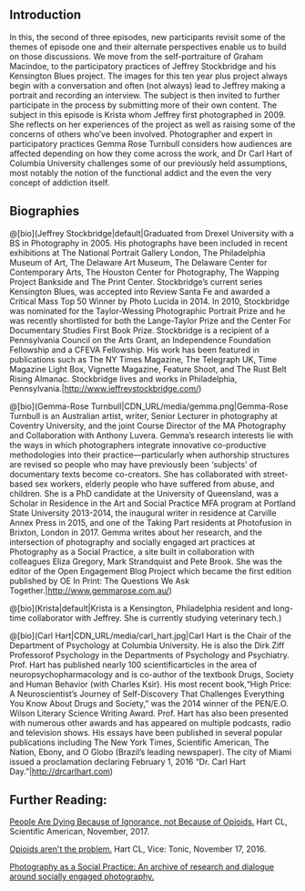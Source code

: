 ## Introduction

In this, the second of three episodes, new participants revisit some of the themes of episode one and their alternate perspectives enable us to build on those discussions. We move from the self-portraiture of Graham Macindoe, to the participatory practices of Jeffrey Stockbridge and his Kensington Blues project.
The images for this ten year plus project always begin with a conversation and often (not always) lead to Jeffrey making a portrait and recording an interview. The subject is then invited to further participate in the process by submitting more of their own content. The subject in this episode is Krista whom Jeffrey first photographed in 2009. She reflects on her experiences of the project as well as raising some of the concerns of others who’ve been involved. Photographer and expert in participatory practices Gemma Rose Turnbull considers how audiences are affected depending on how they come across the work, and Dr Carl Hart of Columbia University challenges some of our previously held assumptions, most notably the notion of the functional addict and the even the very concept of addiction itself.  

## Biographies

@[bio](Jeffrey Stockbridge|default|Graduated from Drexel University with a BS in Photography in 2005. His photographs have been included in recent exhibitions at The National Portrait Gallery London, The Philadelphia Museum of Art, The Delaware Art Museum, The Delaware Center for Contemporary Arts, The Houston Center for Photography, The Wapping Project Bankside and The Print Center. Stockbridge’s current series Kensington Blues, was accepted into Review Santa Fe and awarded a Critical Mass Top 50 Winner by Photo Lucida in 2014. In 2010, Stockbridge was nominated for the Taylor-Wessing Photographic Portrait Prize and he was recently shortlisted for both the Lange-Taylor Prize and the Center For Documentary Studies First Book Prize. Stockbridge is a recipient of a Pennsylvania Council on the Arts Grant, an Independence Foundation Fellowship and a CFEVA Fellowship. His work has been featured in publications such as The NY Times Magazine, The Telegraph UK, Time Magazine Light Box, Vignette Magazine, Feature Shoot, and The Rust Belt Rising Almanac. Stockbridge lives and works in Philadelphia, Pennsylvania.|http://www.jeffreystockbridge.com/)

@[bio](Gemma-Rose Turnbull|CDN_URL/media/gemma.png|Gemma-Rose Turnbull is an Australian artist, writer, Senior Lecturer in photography at Coventry University, and the joint Course Director of the MA Photography and Collaboration with Anthony Luvera. Gemma’s research interests lie with the ways in which photographers integrate innovative co-productive methodologies into their practice––particularly when authorship structures are revised so people who may have previously been ‘subjects’ of documentary texts become co-creators. She has collaborated with street-based sex workers, elderly people who have suffered from abuse, and children. She is a PhD candidate at the University of Queensland, was a Scholar in Residence in the Art and Social Practice MFA program at Portland State University 2013-2014, the inaugural writer in residence at Carville Annex Press in 2015, and one of the Taking Part residents at Photofusion in Brixton, London in 2017. Gemma writes about her research, and the intersection of photography and socially engaged art practices at Photography as a Social Practice, a site built in collaboration with colleagues Eliza Gregory, Mark Strandquist and Pete Brook. She was the editor of the Open Engagement Blog Project which became the first edition published by OE In Print: The Questions We Ask Together.|http://www.gemmarose.com.au/)

@[bio](Krista|default|Krista is a Kensington, Philadelphia resident and long-time collaborator with Jeffrey. She is currently studying veterinary tech.)

@[bio](Carl Hart|CDN_URL/media/carl_hart.jpg|Carl Hart is the Chair of the Department of Psychology at Columbia University. He is also the Dirk Ziff Professorof Psychology in the Departments of Psychology and Psychiatry. Prof. Hart has published nearly 100 scientificarticles in the area of neuropsychopharmacology and is co-author of the textbook Drugs, Society and Human Behavior (with Charles Ksir). His most recent book,“High Price: A Neuroscientist’s Journey of Self-Discovery That Challenges Everything You Know About Drugs and Society,” was the 2014 winner of the PEN/E.O. Wilson Literary Science Writing Award. Prof. Hart has also been presented with numerous other awards and has appeared on multiple podcasts, radio and television shows. His essays have been published in several popular publications including The New York Times, Scientific American, The Nation, Ebony, and O Globo (Brazil’s leading newspaper). The city of Miami issued a proclamation declaring February 1, 2016 “Dr. Carl Hart Day.”|http://drcarlhart.com)

## Further Reading:
 
[People Are Dying Because of Ignorance, not Because of Opioids.](https://www.scientificamerican.com/article/people-are-dying-because-of-ignorance-not-because-of-opioids/) Hart CL, Scientific American, November, 2017.

[Opioids aren't the problem.](https://tonic.vice.com/en_us/article/opioids-arent-the-problem) Hart CL, Vice: Tonic, November 17, 2016.
 
[Photography as a Social Practice: An archive of research and dialogue around socially engaged photography.](http://www.asocialpractice.com/)
